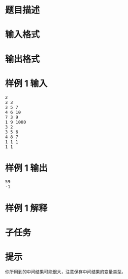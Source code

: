 

# 题目描述



# 输入格式



# 输出格式



# 样例 1 输入


<pre>2
3 3
3 5 7
4 6 10
7 3 9
1 9 1000
3 2
3 5 6
4 8 7
1 1 1
1 1
</pre>

# 样例 1 输出


<pre>59
-1
</pre>

# 样例 1 解释



# 子任务



# 提示


<p>
你所用到的中间结果可能很大，注意保存中间结果的变量类型。
</p>
